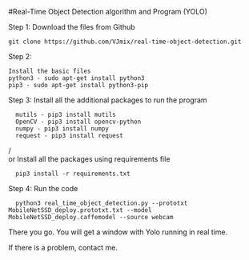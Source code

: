 #Real-Time Object Detection algorithm and Program (YOLO)

  Step 1:
    Download the files from Github

    git clone https://github.com/VJmix/real-time-object-detection.git

  Step 2:
  
    Install the basic files
    python3 - sudo apt-get install python3
    pip3 - sudo apt-get install python3-pip

  Step 3:
    Install all the  additional packages to run the program
   
      mutils - pip3 install mutils
      OpenCV - pip3 install opencv-python
      numpy - pip3 install numpy
      request - pip3 install request
  /  
    or
    Install all the packages using requirements file
    
      pip3 install -r requirements.txt

  Step 4:
    Run the code
    
      python3 real_time_object_detection.py --prototxt MobileNetSSD_deploy.prototxt.txt --model MobileNetSSD_deploy.caffemodel --source webcam

  There you go. You will get a window with Yolo running in real time.
  
  If there is a problem, contact me.

